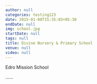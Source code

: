 ```yaml
---
author: null
categories: testing123
date: 2015-01-08T15:35:03+05:30
endDate: null
img: school.jpg
startDate: null
tags: null
title: Divine Nursery & Primary School
venue: null
video: null
---
```


Edro Mission School
<!--more-->


......